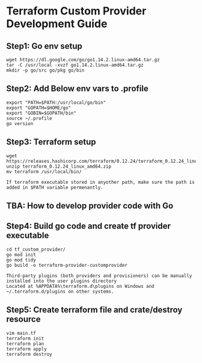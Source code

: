 # Terraform Custom Provider Development Guide
## Step1: Go env setup 
```
wget https://dl.google.com/go/go1.14.2.linux-amd64.tar.gz
tar -C /usr/local -xvzf go1.14.2.linux-amd64.tar.gz
mkdir -p go/src go/pkg go/bin
```
## Step2: Add Below env vars to .profile
```
export "PATH=$PATH:/usr/local/go/bin"
export "GOPATH=$HOME/go"
export "GOBIN=$GOPATH/bin"
source ~/.profile
go version
```

## Step3: Terraform setup
```
wget https://releases.hashicorp.com/terraform/0.12.24/terraform_0.12.24_linux_amd64.zip
unzip terraform_0.12.24_linux_amd64.zip
mv terraform /usr/local/bin/
```
`If terraform executable stored in anyother path, make sure the path is added in $PATH variable permenantly.`

## TBA: How to develop provider code with Go

## Step4: Build go code and create tf provider executable
```
cd tf_custom_provider/
go mod init
go mod tidy
go build -o terraform-provider-customprovider
```
```
Third-party plugins (both providers and provisioners) can be manually installed into the user plugins directory
Located at %APPDATA%\terraform.d\plugins on Windows and ~/.terraform.d/plugins on other systems.
```
## Step5: Create terraform file and crate/destroy resource
```
vim main.tf
terraform init
terraform plan
terraform apply
terraform destroy
```
